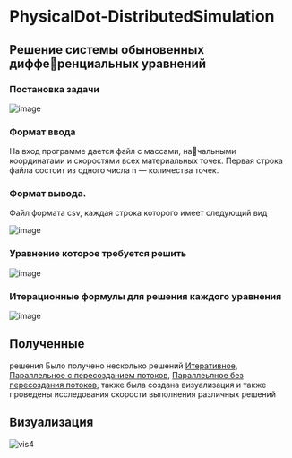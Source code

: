 # PhysicalDot-DistributedSimulation

## Решение системы обыновенных дифференциальных уравнений

### Постановка задачи
![image](https://github.com/YaroslavPr17/PhysicalDot-DistributedSimulation/assets/77744037/7711db46-2ef8-431e-9d38-ad1adbc65757)

### Формат ввода
На вход программе дается файл с массами, начальными координатами и скоростями всех материальных точек.
Первая строка файла состоит из одного числа n — количества
точек.

### Формат вывода.
Файл формата csv, каждая строка которого
имеет следующий вид

![image](https://github.com/YaroslavPr17/PhysicalDot-DistributedSimulation/assets/77744037/d1b93fb2-2b00-448f-a67c-cf58889e1630)

### Уравнение которое требуется решить

![image](https://github.com/YaroslavPr17/PhysicalDot-DistributedSimulation/assets/77744037/c16de5b9-e988-4198-9d4d-ca66b0135512)

### Итерационные формулы для решения каждого уравнения

![image](https://github.com/YaroslavPr17/PhysicalDot-DistributedSimulation/assets/77744037/1e7dbdd6-3643-4749-9a6e-a6e9e984105a)

## Полученные
 решения
Было получено несколько решений [Итеративное](https://github.com/YaroslavPr17/PhysicalDot-DistributedSimulation/blob/development/src/single_thread.c), [Параллельное с пересозданием потоков](https://github.com/YaroslavPr17/PhysicalDot-DistributedSimulation/blob/development/src/multi_thread_repeated_threading.c), [Параллеьлное без пересоздания потоков](https://github.com/YaroslavPr17/PhysicalDot-DistributedSimulation/blob/development/src/multi_thread.c),  также была создана визуализация и также проведены исследования скорости выполнения различных решений
## Визуализация
![vis4](https://github.com/YaroslavPr17/PhysicalDot-DistributedSimulation/assets/77744037/77558720-f343-43ba-94f5-fdfc225de8d4)

